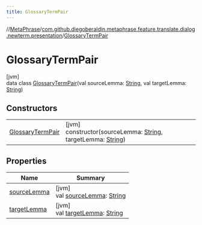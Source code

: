 ```yaml
---
title: GlossaryTermPair
---
```

//[MetaPhrase](../../../index.html)/[com.github.diegoberaldin.metaphrase.feature.translate.dialog.newterm.presentation](../index.html)/[GlossaryTermPair](index.html)



# GlossaryTermPair



[jvm]\
data class [GlossaryTermPair](index.html)(val sourceLemma: [String](https://kotlinlang.org/api/latest/jvm/stdlib/kotlin/-string/index.html), val targetLemma: [String](https://kotlinlang.org/api/latest/jvm/stdlib/kotlin/-string/index.html))



## Constructors


| | |
|---|---|
| [GlossaryTermPair](-glossary-term-pair.html) | [jvm]<br>constructor(sourceLemma: [String](https://kotlinlang.org/api/latest/jvm/stdlib/kotlin/-string/index.html), targetLemma: [String](https://kotlinlang.org/api/latest/jvm/stdlib/kotlin/-string/index.html)) |


## Properties


| Name | Summary |
|---|---|
| [sourceLemma](source-lemma.html) | [jvm]<br>val [sourceLemma](source-lemma.html): [String](https://kotlinlang.org/api/latest/jvm/stdlib/kotlin/-string/index.html) |
| [targetLemma](target-lemma.html) | [jvm]<br>val [targetLemma](target-lemma.html): [String](https://kotlinlang.org/api/latest/jvm/stdlib/kotlin/-string/index.html) |

